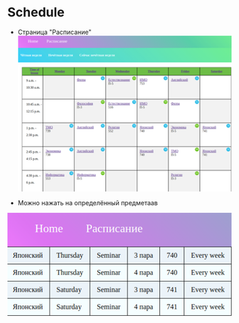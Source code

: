 # Schedule

- Страница "Расписание"
![rм](/readme1.png)

- Можно нажать на определённый предметаав

![vааdfqgаd](/readme2.png)
